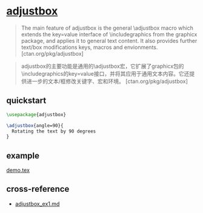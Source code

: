 # [adjustbox](https://www.ctan.org/pkg/adjustbox)

> The main feature of adjustbox is the general \adjustbox macro which extends the key=value interface of \includegraphics from the graphicx package, and applies it to general text content. It also provides further text/box modifications keys, macros and envionments. [ctan.org/pkg/adjustbox]

> adjustbox的主要功能是通用的\adjustbox宏，它扩展了graphicx包的\includegraphics的key=value接口，并将其应用于通用文本内容。它还提供进一步的文本/框修改关键字、宏和环境。 [ctan.org/pkg/adjustbox]

## quickstart

```tex
\usepackage{adjustbox}
```

```tex
\adjustbox{angle=90}{
  Rotating the text by 90 degrees
}
```

## example

[demo.tex](https://github.com/MartinScharrer/adjustbox/blob/main/demo.tex)

## cross-reference

- [adjustbox_ex1.md](/lib/latex/_example/adjustbox_ex1.md)

